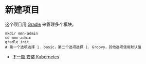 # 新建项目

这个项目用 [Gradle](https://gradle.org/) 来管理多个模块。

```shell
mkdir mmn-admin
cd mmn-admin
gradle init
# 第一个选项选择 1. basic，第二个选项选择 1. Groovy，其他选项使用默认值
```

- [下一篇 安装 Kubernetes](./020-Install%20Kubernetes.md)
